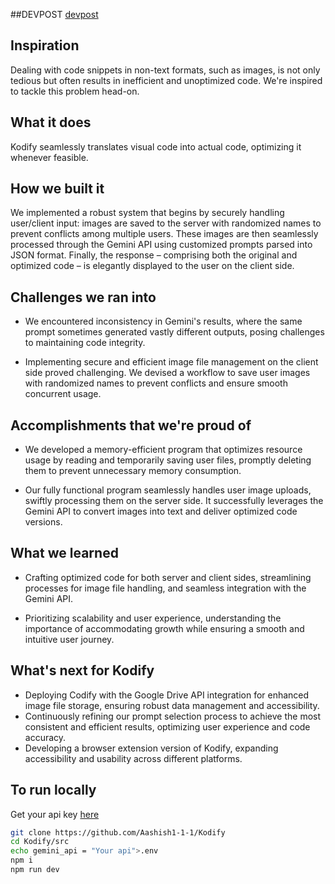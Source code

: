 ##DEVPOST
[devpost](https://devpost.com/software/codify-uevra8)

## Inspiration

Dealing with code snippets in non-text formats, such as images, is not only tedious but often results in inefficient and unoptimized code. We're inspired to tackle this problem head-on.

## What it does

Kodify seamlessly translates visual code into actual code, optimizing it whenever feasible.

## How we built it

We implemented a robust system that begins by securely handling user/client input: images are saved to the server with randomized names to prevent conflicts among multiple users. These images are then seamlessly processed through the Gemini API using customized prompts parsed into JSON format. Finally, the response – comprising both the original and optimized code – is elegantly displayed to the user on the client side.

## Challenges we ran into

- We encountered inconsistency in Gemini's results, where the same prompt sometimes generated vastly different outputs, posing challenges to maintaining code integrity.

- Implementing secure and efficient image file management on the client side proved challenging. We devised a workflow to save user images with randomized names to prevent conflicts and ensure smooth concurrent usage.

## Accomplishments that we're proud of

- We developed a memory-efficient program that optimizes resource usage by reading and temporarily saving user files, promptly deleting them to prevent unnecessary memory consumption.

- Our fully functional program seamlessly handles user image uploads, swiftly processing them on the server side. It successfully leverages the Gemini API to convert images into text and deliver optimized code versions.


## What we learned

- Crafting optimized code for both server and client sides, streamlining processes for image file handling, and seamless integration with the Gemini API.

- Prioritizing scalability and user experience, understanding the importance of accommodating growth while ensuring a smooth and intuitive user journey.

## What's next for Kodify

- Deploying Codify with the Google Drive API integration for enhanced image file storage, ensuring robust data management and accessibility.
- Continuously refining our prompt selection process to achieve the most consistent and efficient results, optimizing user experience and code accuracy.
- Developing a browser extension version of Kodify, expanding accessibility and usability across different platforms.

## To run locally 

Get your api key [here](https://aistudio.google.com/app/apikey)
```bash 
git clone https://github.com/Aashish1-1-1/Kodify
cd Kodify/src
echo gemini_api = "Your api">.env
npm i
npm run dev
```

